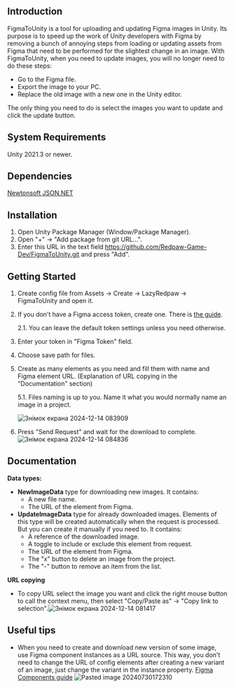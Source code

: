 ## Introduction
FigmaToUnity is a tool for uploading and updating Figma images in Unity. Its purpose is to speed up the work of Unity developers with Figma by removing a bunch of annoying steps from loading or updating assets from Figma that need to be performed for the slightest change in an image. With FigmaToUnity, when you need to update images, you will no longer need to do these steps:
- Go to the Figma file.
- Export the image to your PC.
- Replace the old image with a new one in the Unity editor.

The only thing you need to do is select the images you want to update and click the update button.

## System Requirements
Unity 2021.3 or newer.

## Dependencies
[Newtonsoft JSON.NET](https://www.newtonsoft.com/json)

## Installation
1. Open Unity Package Manager (Window/Package Manager).
2. Open "+" -> "Add package from git URL...".
3. Enter this URL in the text field https://github.com/Redpaw-Game-Dev/FigmaToUnity.git and press "Add".

## Getting Started
1. Create config file from Assets -> Create -> LazyRedpaw -> FigmaToUnity and open it.
2. If you don't have a Figma access token, create one. There is [the guide](https://www.figma.com/developers/api#access-tokens).
   
   2.1. You can leave the default token settings unless you need otherwise.
3. Enter your token in "Figma Token" field.
4. Choose save path for files.
5. Create as many elements as you need and fill them with name and Figma element URL. (Explanation of URL copying in the "Documentation" section)
   
   5.1. Files naming is up to you. Name it what you would normally name an image in a project.
   
   ![Знімок екрана 2024-12-14 083909](https://github.com/user-attachments/assets/ef7dd082-ce21-4ebb-91f9-88e06e610300)

   
6. Press "Send Request" and wait for the download to complete.![Знімок екрана 2024-12-14 084836](https://github.com/user-attachments/assets/0409832a-f8d8-4a02-a857-8fd773319fbb)


## Documentation
**Data types:**
- **NewImageData** type for downloading new images. It contains:
	- A new file name.
	- The URL of the element from Figma.
- **UpdateImageData** type for already downloaded images. Elements of this type will be created automatically when the request is processed. But you can create it manually if you need to. It contains:
	- A reference of the downloaded image.
	- A toggle to include or exclude this element from request.
	- The URL of the element from Figma.
	- The "x" button to delete an image from the project.
	- The "-" button to remove an item from the list.
 
**URL copying**
- To copy URL select the image you want and click the right mouse button to call the context menu, then select "Copy/Paste as" -> "Copy link to selection".![Знімок екрана 2024-12-14 081417](https://github.com/user-attachments/assets/7646631d-dcd3-4c79-9073-908d702510e0)


## Useful tips
- When you need to create and download new version of some image, use Figma component instances as a URL source. This way, you don't need to change the URL of config elements after creating a new variant of an image, just change the variant in the instance property. [Figma Components guide](https://help.figma.com/hc/en-us/articles/360038662654-Guide-to-components-in-Figma) ![Pasted image 20240730172310](https://github.com/user-attachments/assets/8c7ffbb7-3cf0-4157-88dc-4442b61a9f79)
